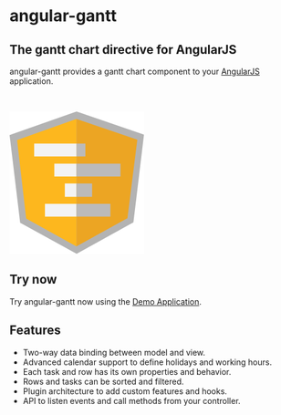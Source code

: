 # angular-gantt

## The gantt chart directive for AngularJS

angular-gantt provides a gantt chart component to your [AngularJS](https://angularjs.org/) application.

<br/> 

![angular-gantt](img/angular-gantt.png)

## Try now

Try angular-gantt now using the [Demo Application](http://angular-gantt.github.io/angular-gantt).

## Features
- Two-way data binding between model and view.
- Advanced calendar support to define holidays and working hours.
- Each task and row has its own properties and behavior.
- Rows and tasks can be sorted and filtered.
- Plugin architecture to add custom features and hooks.
- API to listen events and call methods from your controller.

